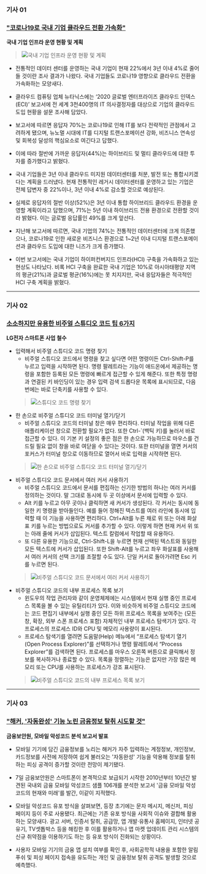 ### 기사 01

### ["코로나19로 국내 기업 클라우드 전환 가속화"](https://zdnet.co.kr/view/?no=20210120191321)

**국내 기업 인프라 운영 현황 및 계획**


> ![국내 기업 인프라 운영 현황 및 계획](https://image.zdnet.co.kr/2021/01/20/ff6fa6f999af6e11dc3d06a4cd6feb59.jpg)

* 전통적인 데이터 센터를 운영하는 국내 기업이 현재 22%에서 3년 이내 4%로 줄어들 것이란 조사 결과가 나왔다. 국내 기업들도 코로나19 영향으로 클라우드 전환을 가속화하는 모양새다.

* 클라우드 컴퓨팅 업체 뉴타닉스에는 ‘2020 글로벌 엔터프라이즈 클라우드 인덱스(ECI)’ 보고서에 전 세계 3천400명의 IT 의사결정자를 대상으로 기업의 클라우드 도입 현황을 설문 조사해 담았다.

* 보고서에 따르면 응답자 70%는 코로나19로 인해 IT를 보다 전략적인 관점에서 고려하게 됐으며, 뉴노멀 시대에 IT를 디지털 트랜스포메이션 강화, 비즈니스 연속성 및 회복성 달성의 핵심요소로 여긴다고 답했다. 

* 이에 따라 절반에 가까운 응답자(44%)는 하이브리드 및 멀티 클라우드에 대한 투자를 증가했다고 밝혔다.

* 국내 기업들은 3년 이내 클라우드 미지원 데이터센터를 처분, 발전 또는 통합시키겠다는 계획을 드러냈다. 현재 전통적인 레거시 데이터센터를 운영하고 있는 기업은 전체 답변자 중 22%이나, 3년 이내 4%로 감소할 것으로 예상된다. 

* 실제로 응답자의 절반 이상(52%)은 3년 이내 통합 하이브리드 클라우드 환경을 운영할 계획이라고 답했으며, 71%는 5년 이내 하이브리드 전용 환경으로 전환할 것이라 밝혔다. 이는 글로벌 응답률인 49%를 크게 앞선다. 

* 지난해 보고서에 따르면, 국내 기업의 74%는 전통적인 데이터센터에 크게 의존했으나, 코로나19로 인한 새로운 비즈니스 환경으로 1~2년 이내 디지털 트랜스포메이션과 클라우드 도입에 대한 니즈가 크게 증가했다. 

* 이번 보고서에는 국내 기업이 하이퍼컨버지드 인프라(HCI) 구축을 가속화하고 있는 현상도 나타났다. 비록 HCI 구축을 완료한 국내 기업은 10%로 아시아태평양 지역의 평균(21%)과 글로벌 평균(16%)에는 못 치지지만, 국내 응답자들은 적극적인 HCI 구축 계획을 밝혔다. 

---

### 기사 02

### [소소하지만 유용한 비주얼 스튜디오 코드 팁 6가지](https://www.ciokorea.com/t/21999/%EA%B0%9C%EB%B0%9C%EC%9E%90/179569)

**LG전자 스마트폰 사업 철수**

* 입력해서 비주얼 스튜디오 코드 명령 찾기
  * 비주얼 스튜디오 코드에서 명령을 찾고 싶다면 어떤 명령이든 Ctrl-Shift-P를 누르고 입력을 시작하면 된다. 명령 팔레트라는 기능이 애드온에서 제공하는 명령을 포함한 등록된 모든 명령에 빠르게 접근할 수 있게 해준다. 또한 특정 명령과 연결된 키 바인딩이 있는 경우 입력 검색 드롭다운 목록에 표시되므로, 다음번에는 바로 단축키를 사용할 수 있다.
  > ![스튜디오 코드 명령 찾기](https://www.ciokorea.com/files/itworld/2021/01/visual-studio-code-command-palette-100873300-large.jpg)
* 한 손으로 비주얼 스튜디오 코드 터미널 열기/닫기
  * 비주얼 스튜디오 코드의 터미널 창은 매우 편리하다. 터미널 작업을 위해 다른 애플리케이션 창으로 전환할 필요가 없다. 또한 Ctrl-`(백틱 키)를 눌러서 바로 접근할 수 있다. 이 기본 키 설정의 좋은 점은 한 손으로 가능하므로 마우스를 건드릴 필요 없이 창을 바로 여닫을 수 있다는 것이다. 또한 터미널을 열면 커서의 포커스가 터미널 창으로 이동하므로 열어서 바로 입력을 시작하면 된다.
  > ![한 손으로 비주얼 스튜디오 코드 터미널 열기/닫기](https://www.ciokorea.com/files/itworld/2021/01/visual-studio-code-terminal-100873301-large.jpg)
* 비주얼 스튜디오 코드 문서에서 여러 커서 사용하기
  * 비주얼 스튜디오 코드에서 문서를 편집하는 신기한 방법의 하나는 여러 커서를 정의하는 것이다. 말 그대로 동시에 두 곳 이상에서 문서에 입력할 수 있다.
  * Alt 키를 누르고 아무 곳이나 클릭하면 새 커서가 생성된다. 각 커서는 동시에 동일한 키 명령을 받아들인다. 예를 들어 정해진 텍스트를 여러 라인에 동시에 입력할 때 이 기능을 사용하면 편리하다. Ctrl+Alt를 누른 채로 위 또는 아래 화살표 키를 누르는 방법으로도 커서를 추가할 수 있다. 이렇게 하면 현재 커서 위 또는 아래 줄에 커서가 삽입된다. 텍스트 칼럼에서 작업할 때 유용하다.
  * 또 다른 유용한 기능으로, Ctrl-Shift-L을 누르면 현재 선택된 텍스트와 동일한 모든 텍스트에 커서가 삽입된다. 또한 Shift-Alt를 누르고 좌우 화살표를 사용해서 여러 커서의 선택 크기를 조절할 수도 있다. 단일 커서로 돌아가려면 Esc 키를 누르면 된다.
  > ![비주얼 스튜디오 코드 문서에서 여러 커서 사용하기](https://www.ciokorea.com/files/itworld/2021/01/visual-studio-code-cursors-100873298-large.jpg)
* 비주얼 스튜디오 코드의 내부 프로세스 목록 보기
  * 윈도우의 작업 관리자와 같이 운영체제에는 시스템에서 현재 실행 중인 프로세스 목록을 볼 수 있는 유틸리티가 있다. 이와 비슷하게 비주얼 스튜디오 코드에는 코드 편집기 내부에서 실행 중인 모든 하위 프로세스 목록을 보여주는 (모든 창, 확장, 외부 스폰 프로세스 포함) 자체적인 내부 프로세스 탐색기가 있다. 각 프로세스의 프로세스 ID와 CPU 및 메모리 사용량이 표시된다.
  * 프로세스 탐색기를 열려면 도움말(Help) 메뉴에서 “프로세스 탐색기 열기(Open Process Explorer)”를 선택하거나 명령 팔레트에서 “Process Explorer”를 검색하면 된다. 프로세스를 마우스 오른쪽 버튼으로 클릭해서 정보를 복사하거나 종료할 수 있다. 목록을 정렬하는 기능은 없지만 가장 많은 메모리 또는 CPU를 사용하는 프로세스가 강조 표시된다.
  > ![비주얼 스튜디오 코드의 내부 프로세스 목록 보기](https://www.ciokorea.com/files/itworld/2021/01/visual-studio-code-process-explorer-100873299-large.jpg)

---

### 기사 03

### ["해커, '자동완성' 기능 노린 금융정보 탈취 시도할 것"](https://zdnet.co.kr/view/?no=20210107120606)

**금융보안원, 모바일 악성코드 분석 보고서 발표**

* 모바일 기기에 담긴 금융정보를 노리는 해커가 자주 입력하는 계정정보, 개인정보, 카드정보를 사전에 저장하여 쉽게 불러오는 '자동완성' 기능을 악용해 정보를 탈취하는 피싱 공격이 증가할 것이란 전망이 제기됐다.

* 7일 금융보안원은 스마트폰이 본격적으로 보급되기 시작한 2010년부터 10년간 발견된 국내외 금융 모바일 악성코드 샘플 106개를 분석한 보고서 '금융 모바일 악성코드의 현재와 미래'를 발간, 이같이 지적했다.

* 모바일 악성코드 유포 방식을 살펴보면, 등장 초기에는 문자 메시지, 메신저, 피싱 페이지 등이 주로 사용됐다. 최근에는 기존 유포 방식을 사회적 이슈와 결합해 활용하는 모양새다. 광고 서버, 인증서 탈취, 공급망, 앱 개발·유통사 홈페이지, 인터넷 공유기, TV셋톱박스 등을 해킹한 후 이를 활용하거나 앱 마켓 업데이트 관리 시스템의 신규 취약점을 이용하기도 하는 등 유포 방식이 진화되는 상황이다.

* 사용자 모바일 기기의 금융 앱 설치 여부를 확인 후, 사회공학적 내용을 포함한 알림 푸쉬 및 피싱 페이지 접속을 유도하는 개인 및 금융정보 탈취 공격도 발생할 것으로 예측했다.
